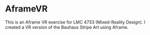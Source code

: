 # AframeVR

This is an Aframe VR exercise for LMC 4733 (Mixed-Reality Design). I created a VR version of the Bauhaus Stripe Art using Aframe.